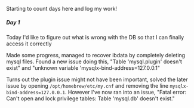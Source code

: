 Starting to count days here and log my work!

##### Day 1
Today I'd like to figure out what is wrong with the DB so that I can finally access it correctly

Made some progress, managed to recover ibdata by completely deleting mysql files. Found a new issue doing this, "Table 'mysql.plugin' doesn't exist" and "unknown variable 'mysqlx-bind-address=127.0.0.1"

Turns out the plugin issue might not have been important, solved the later issue by opening ```/opt/homebrew/etc/my.cnf``` and removing the line ```mysqlx-bind-address=127.0.0.1```. However I've now ran into an issue, "Fatal error: Can't open and lock privilege tables: Table 'mysql.db' doesn't exist."